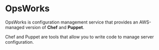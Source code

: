 # OpsWorks

OpsWorks is configuration management service that provides an AWS-managed version of **Chef** and **Puppet**. 

Chef and Puppet are tools that allow you to write code to manage server configuration.